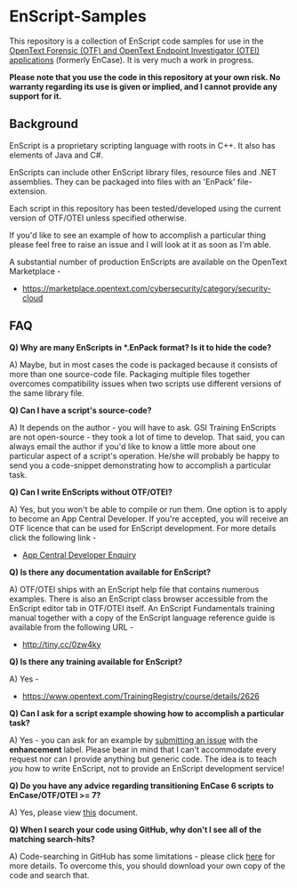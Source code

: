 # EnScript-Samples
This repository is a collection of EnScript code samples for use in the [OpenText Forensic (OTF) and OpenText Endpoint Investigator (OTEI) applications](https://www.opentext.com/solutions/digital-forensic-investigations) (formerly EnCase). It is very much a work in progress.

**Please note that you use the code in this repository at your own risk. No warranty regarding its use is given or implied, and I cannot provide any support for it.**

## Background

EnScript is a proprietary scripting language with roots in C++. It also has elements of Java and C#.

EnScripts can include other EnScript library files, resource files and .NET assemblies. They can be packaged into files with an 'EnPack' file-extension.

Each script in this repository has been tested/developed using the current version of OTF/OTEI unless specified otherwise.

If you'd like to see an example of how to accomplish a particular thing please feel free to raise an issue and I will look at it as soon as I'm able.

A substantial number of production EnScripts are available on the OpenText Marketplace -

* https://marketplace.opentext.com/cybersecurity/category/security-cloud

## FAQ
__Q) Why are many EnScripts in *.EnPack format? Is it to hide the code?__

A) Maybe, but in most cases the code is packaged because it consists of more than one source-code file. Packaging multiple files together overcomes compatibility issues when two scripts use different versions of the same library file.

__Q) Can I have a script's source-code?__

A) It depends on the author - you will have to ask. GSI Training EnScripts are not open-source - they took a lot of time to develop. That said, you can always email the author if you'd like to know a little more about one particular aspect of a script's operation. He/she will probably be happy to send you a code-snippet demonstrating how to accomplish a particular task.

__Q) Can I write EnScripts without OTF/OTEI?__

A) Yes, but you won't be able to compile or run them. One option is to apply to become an App Central Developer. If you're accepted, you will receive an OTF licence that can be used for EnScript development. For more details click the following link -

* [App Central Developer Enquiry](mailto:encasetraining@opentext.com?subject=Becoming%20an20App%20Central%20Developer)

__Q) Is there any documentation available for EnScript?__

A) OTF/OTEI ships with an EnScript help file that contains numerous examples. There is also an EnScript class browser accessible from the EnScript editor tab in OTF/OTEI itself. An EnScript Fundamentals training manual together with a copy of the EnScript language reference guide is available from the following URL -

* http://tiny.cc/0zw4ky

__Q) Is there any training available for EnScript?__

A) Yes - 

* https://www.opentext.com/TrainingRegistry/course/details/2626

__Q) Can I ask for a script example showing how to accomplish a particular task?__

A) Yes - you can ask for an example by [submitting an issue](https://github.com/sdckey/EnScript-Samples/issues) with the **enhancement** label. Please bear in mind that I can't accommodate every request nor can I provide anything but generic code. The idea is to teach *you* how to write EnScript, not to provide an EnScript development service!

__Q) Do you have any advice regarding transitioning EnCase 6 scripts to EnCase/OTF/OTEI >= 7?__

A) Yes, please view [this](https://github.com/sdckey/EnScript-Samples/blob/master/24%20-%20Transitioning%20From%20EnCase%206/EnScript%20Changes%20From%20EnCase%20V6%20to%20EnCase%20V7%20(V3).pdf) document.

__Q) When I search your code using GitHub, why don't I see all of the matching search-hits?__

A) Code-searching in GitHub has some limitations - please click [here](https://docs.github.com/en/search-github/searching-on-github/searching-code#considerations-for-code-search) for more details. To overcome this, you should download your own copy of the code and search that.
